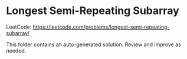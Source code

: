 # Longest Semi-Repeating Subarray

LeetCode: https://leetcode.com/problems/longest-semi-repeating-subarray/

This folder contains an auto-generated solution. Review and improve as needed.

